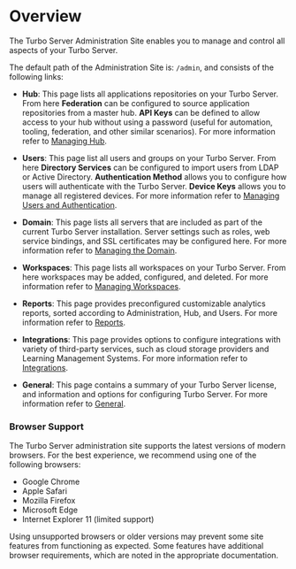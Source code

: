 # Overview

The Turbo Server Administration Site enables you to manage and control all aspects of your Turbo Server. 

The default path of the Administration Site is: `/admin`, and consists of the following links:

- **Hub**: This page lists all applications repositories on your Turbo Server. From here **Federation** can be configured to source application repositories from a master hub. **API Keys** can be defined to allow access to your hub without using a password (useful for automation, tooling, federation, and other similar scenarios). For more information refer to [Managing Hub](/server/administration/hub).

- **Users**: This page list all users and groups on your Turbo Server. From here **Directory Services** can be configured to import users from LDAP or Active Directory. **Authentication Method** allows you to configure how users will authenticate with the Turbo Server. **Device Keys** allows you to manage all registered devices. For more information refer to [Managing Users and Authentication](/server/administration/users).

- **Domain**: This page lists all servers that are included as part of the current Turbo Server installation. Server settings such as roles, web service bindings, and SSL certificates may be configured here. For more information refer to [Managing the Domain](/server/administration/domain).

- **Workspaces**: This page lists all workspaces on your Turbo Server. From here workspaces may be added, configured, and deleted. For more information refer to [Managing Workspaces](/server/administration/workspaces).

- **Reports**: This page provides preconfigured customizable analytics reports, sorted according to Administration, Hub, and Users. For more information refer to [Reports](/server/administration/reports).

- **Integrations**: This page provides options to configure integrations with variety of third-party services, such as cloud storage providers and Learning Management Systems. For more information refer to [Integrations](/server/administration/integrations).

- **General**: This page contains a summary of your Turbo Server license, and information and options for configuring Turbo Server. For more information refer to [General](/server/administration/general).

### Browser Support

The Turbo Server administration site supports the latest versions of modern browsers. For the best experience, we recommend using one of the following browsers:

* Google Chrome
* Apple Safari
* Mozilla Firefox
* Microsoft Edge
* Internet Explorer 11 (limited support)

Using unsupported browsers or older versions may prevent some site features from functioning as expected. Some features have additional browser requirements, which are noted in the appropriate documentation.
